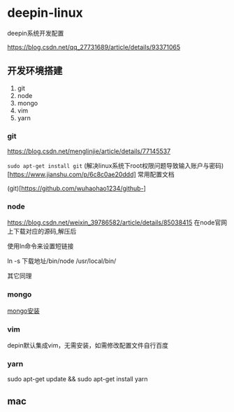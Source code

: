 # deepin-linux
deepin系统开发配置

https://blog.csdn.net/qq_27731689/article/details/93371065
## 开发环境搭建

1. git
2. node
3. mongo
4. vim
5. yarn

### git

https://blog.csdn.net/menglinjie/article/details/77145537

`sudo apt-get install git`
(解决linux系统下root权限问题导致输入账户与密码)[https://www.jianshu.com/p/6c8c0ae20ddd]
常用配置文档

(git)[https://github.com/wuhaohao1234/github-]

### node
https://blog.csdn.net/weixin_39786582/article/details/85038415
在node官网上下载对应的源码,解压后

使用ln命令来设置短链接

ln -s 下载地址/bin/node /usr/local/bin/

其它同理

### mongo

[mongo安装](https://www.jianshu.com/p/8b9ec51a3a31)

### vim

depin默认集成vim，无需安装，如需修改配置文件自行百度

### yarn
sudo apt-get update && sudo apt-get install yarn


## mac


